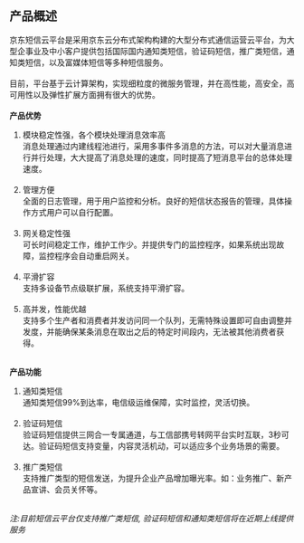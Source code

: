 ## 产品概述<br>
京东短信云平台是采用京东云分布式架构构建的大型分布式通信运营云平台，为大型企事业及中小客户提供包括国际国内通知类短信，验证码短信，推广类短信，通知类短信，以及富媒体短信等多种短信服务。<br><br>
目前，平台基于云计算架构，实现细粒度的微服务管理，并在高性能，高安全，高可用性以及弹性扩展方面拥有很大的优势。<br><br>
**产品优势**<br>
1. 模块稳定性强，各个模块处理消息效率高<br>
消息处理通过内建线程池进行，采用多事件多消息的方法，可以对大量消息进行并行处理，大大提高了消息处理的速度，同时提高了短消息平台的总体处理速度。<br><br>
2.	管理方便<br>
全面的日志管理，用于用户监控和分析。良好的短信状态报告的管理，具体操作方式用户可以自行配置。<br><br>
3.	网关稳定性强<br>
可长时间稳定工作，维护工作少。并提供专门的监控程序，如果系统出现故障，监控程序会自动重启网关。<br><br>
4.	平滑扩容<br>
支持多设备节点级联扩展，系统支持平滑扩容。<br><br>
5.	高并发，性能优越<br>
支持多个生产者和消费者并发访问同一个队列，无需特殊设置即可自由调整并发度，并能确保某条消息在取出之后的特定时间段内，无法被其他消费者获得。<br><br>

**产品功能**<br>
1.	通知类短信<br>
通知类短信99%到达率，电信级运维保障，实时监控，灵活切换。<br><br>
2.	验证码短信<br>
验证码短信提供三网合一专属通道，与工信部携号转网平台实时互联，3秒可达。验证码短信支持变量，内容灵活机动，可以适应多个业务场景的需要。<br><br>
3.	推广类短信<br>
支持推广类型的短信发送，为提升企业产品增加曝光率。如：业务推广、新产品宣讲、会员关怀等。<br><br>

_注:目前短信云平台仅支持推广类短信, 验证码短信和通知类短信将在近期上线提供服务_